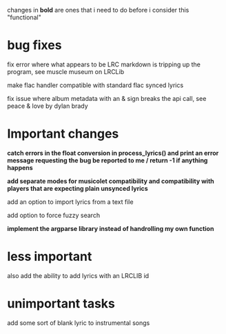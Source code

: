 changes in **bold** are ones that i need to do before i consider this
"functional"

# bug fixes

fix error where what appears to be LRC markdown is tripping up the program, 
see muscle museum on LRCLib

make flac handler compatible with standard flac synced lyrics

fix issue where album metadata with an & sign breaks the api call, see
peace & love by dylan brady
# Important changes

**catch errors in the float conversion in process_lyrics() and print an error 
message requesting the bug be reported to me / return -1 if anything happens**

**add separate modes for musicolet compatibility and compatibility with players
that are expecting plain unsynced lyrics**

add an option to import lyrics from a text file

add option to force fuzzy search

**implement the argparse library instead of handrolling my own function**
# less important
also add the ability to add lyrics with an LRCLIB id

# unimportant tasks
add some sort of blank lyric to instrumental songs